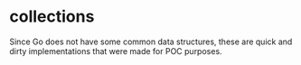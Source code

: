 # collections

Since Go does not have some common data structures, these are quick and dirty implementations that were made for POC purposes. 
